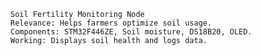 	Soil Fertility Monitoring Node
	Relevance: Helps farmers optimize soil usage.
	Components: STM32F446ZE, Soil moisture, DS18B20, OLED.
	Working: Displays soil health and logs data.
